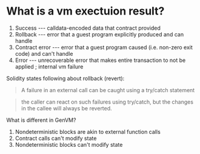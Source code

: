 # What is a vm exectuion result?

1. Success --- calldata-encoded data that contract provided
2. Rollback --- error that a guest program explicitly produced and can handle
3. Contract error --- error that a guest program caused (i.e. non-zero exit code) and can't handle
4. Error --- unrecoverable error that makes entire transaction to not be applied ; internal vm failure

Solidity states following about rollback (revert):

> A failure in an external call can be caught using a try/catch statement

> the caller can react on such failures using try/catch, but the changes in the callee will always be reverted.

What is different in GenVM?
1. Nondeterministic blocks are akin to external function calls
2. Contract calls can't modify state
3. Nondeterministic blocks can't modify state
